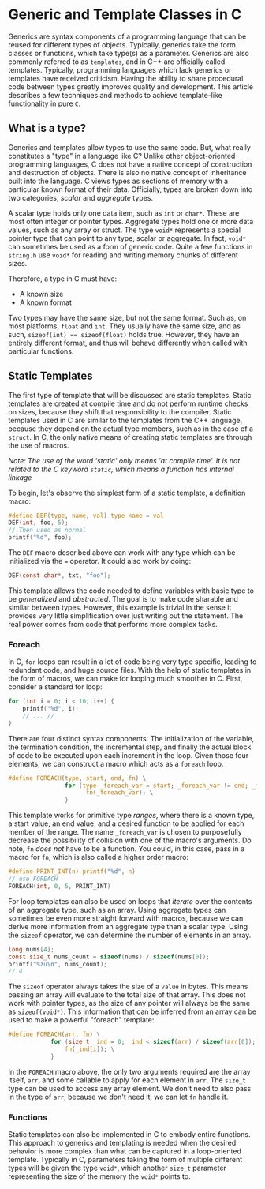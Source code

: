 # Generic and Template Classes in C

Generics are syntax components of a programming language that can be reused for different types of objects.
Typically, generics take the form classes or functions, which take type(s) as a parameter. Generics are also
commonly referred to as `templates`, and in C++ are officially called templates. Typically, programming 
languages which lack generics or templates have received criticism. Having the ability to share procedural
code between types greatly improves quality and development. This article describes a few
techniques and methods to achieve template-like functionality in pure `C`.

## What is a type?

Generics and templates allow types to use the same code. But, what really constitutes a "type" in a language 
like C? Unlike other object-oriented programming languages, C does not have a native concept of construction and 
destruction of objects. There is also no native concept of inheritance built into the language. C views types 
as sections of memory with a particular known format of their data. Officially, types are broken down into two 
categories, *scalar* and *aggregate* types.

A scalar type holds only one data item, such as `int` or `char*`. These are most often integer or pointer types. Aggregate
types hold one or more data values, such as any array or struct. The type `void*` represents a special
pointer type that can point to any type, scalar or aggregate. In fact, `void*` can sometimes be used as a form of
generic code. Quite a few functions in `string.h` use `void*` for reading and writing memory chunks of different
sizes.

Therefore, a type in C must have:

* A known size
* A known format

Two types may have the same size, but not the same format. Such as, on most platforms, `float` and `int`. They usually
have the same size, and as such, `sizeof(int) == sizeof(float)` holds true. However, they have an entirely different format,
and thus will behave differently when called with particular functions.

## Static Templates

The first type of template that will be discussed are static templates. Static templates are created at compile time and
do not perform runtime checks on sizes, because they shift that responsibility to the compiler. Static templates used in C
are similar to the templates from the C++ language, because they depend on the actual type members, such as in the case of a
`struct`. In C, the only native means of creating static templates are through the use of macros.

*Note: The use of the word 'static' only means 'at compile time'. It is not related to the C keyword `static`, which means a function has internal linkage*

To begin, let's observe the simplest form of a static template, a definition macro:

```c
#define DEF(type, name, val) type name = val
DEF(int, foo, 5);
// Then used as normal
printf("%d", foo);
```

The `DEF` macro described above can work with any type which can be initialized via the `=` operator. It could also work
by doing:

```c
DEF(const char*, txt, "foo");
```

This template allows the code needed to define variables with basic type to be *generalized* and *abstracted*. The goal is
to make code sharable and similar between types. However, this example is trivial in the sense it provides very little simplification
over just writing out the statement. The real power comes from code that performs more complex tasks.

### Foreach

In C, `for` loops can result in a lot of code being very type specific, leading to redundant code, and huge source files. With the help of
static templates in the form of macros, we can make for looping much smoother in C. First, consider a standard for loop:

```c
for (int i = 0; i < 10; i++) {
    printf("%d", i);
    // ... //
}
```

There are four distinct syntax components. The initialization of the variable, the termination condition, the
incremental step, and finally the actual block of code to be executed upon each increment in the loop. Given those four elements,
we can construct a macro which acts as a `foreach` loop.

```c
#define FOREACH(type, start, end, fn) \
                for (type _foreach_var = start; _foreach_var != end; _foreach_var++) { \
                      fn(_foreach_var); \
                }
```

This template works for primitive type *ranges*, where there is a known type, a start value, an end value, and a desired
function to be applied for each member of the range. The name `_foreach_var` is chosen to purposefully decrease the possibility of
collision with one of the macro's arguments. Do note, `fn` *does not* have to be a function. You could, in this case, pass in
a macro for `fn`, which is also called a higher order macro:

```c
#define PRINT_INT(n) printf("%d", n)
// use FOREACH
FOREACH(int, 0, 5, PRINT_INT)
```

For loop templates can also be used on loops that *iterate* over the contents of an aggregate type, such as an array. Using
aggregate types can sometimes be even more straight forward with macros, because we can derive more information from an aggregate type
than a scalar type. Using the `sizeof` operator, we can determine the number of elements in an array. 

```c
long nums[4];
const size_t nums_count = sizeof(nums) / sizeof(nums[0]);
printf("%zu\n", nums_count);
// 4
```

The `sizeof` operator always takes the size of a `value` in bytes. This means passing an array will evaluate to the
total size of that array. This does not work with pointer types, as the size of any pointer will always be the same as 
`sizeof(void*)`. This information that can be inferred from an array can be used to make a powerful "foreach" template:

```c
#define FOREACH(arr, fn) \
            for (size_t _ind = 0; _ind < sizeof(arr) / sizeof(arr[0]); _ind++) { \
                fn(_ind[i]); \
            }
```

In the `FOREACH` macro above, the only two arguments required are the array itself, `arr`, and some callable to apply for each
element in `arr`. The `size_t` type can be used to access any array element. We don't need to also pass in the type of
`arr`, because we don't need it, we can let `fn` handle it.

### Functions

Static templates can also be implemented in C to embody entire functions. This approach to generics and templating is needed
when the desired behavior is more complex than what can be captured in a loop-oriented template. Typically in C, 
parameters taking the form of multiple different types will be given the type `void*`, which another `size_t` parameter
representing the size of the memory the `void*` points to.



